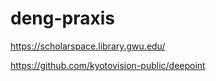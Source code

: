 # deng-praxis
https://scholarspace.library.gwu.edu/

https://github.com/kyotovision-public/deepoint
